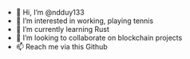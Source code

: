 - 👋 Hi, I’m @ndduy133
- 👀 I’m interested in working, playing tennis
- 🌱 I’m currently learning Rust
- 💞️ I’m looking to collaborate on blockchain projects
- 📫 Reach me via this Github

<!---
ndduy133/ndduy133 is a ✨ special ✨ repository because its `README.md` (this file) appears on your GitHub profile.
You can click the Preview link to take a look at your changes.
--->
